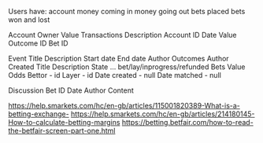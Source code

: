
Users have:
 account
 money coming in
 money going out
 bets placed
 bets won and lost

Account
 Owner
 Value
 Transactions
   Description
   Account ID
   Date
   Value
   Outcome ID
   Bet ID

Event
 Title
 Description
 Start date
 End date
 Author
 Outcomes
   Author
   Created
   Title
   Description
   State ... bet/lay/inprogress/refunded
   Bets
     Value
     Odds
     Bettor - id
     Layer - id
     Date created - null
     Date matched - null

Discussion
 Bet ID
 Date
 Author
 Content

https://help.smarkets.com/hc/en-gb/articles/115001820389-What-is-a-betting-exchange-
https://help.smarkets.com/hc/en-gb/articles/214180145-How-to-calculate-betting-margins
https://betting.betfair.com/how-to-read-the-betfair-screen-part-one.html
